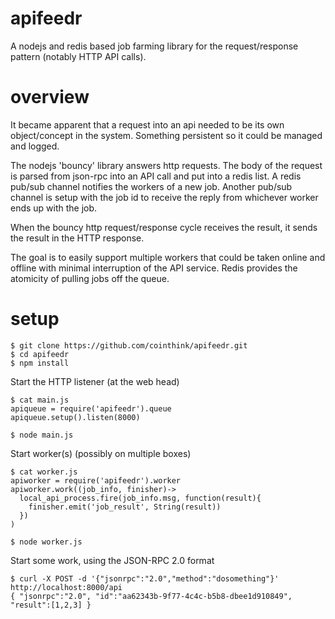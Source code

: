 # apifeedr

A nodejs and redis based job farming library for the request/response pattern (notably
HTTP API calls).

# overview

It became apparent that a request into an api needed to be
its own object/concept in the system. Something persistent so it could be
managed and logged.

The nodejs 'bouncy' library answers http requests. The body of the request
is parsed from json-rpc into an API call and put into a redis list. A redis
pub/sub channel notifies the workers of a new job. Another pub/sub channel
is setup with the job id to receive the reply from whichever worker ends
up with the job.

When the bouncy http request/response cycle receives the result, it sends
the result in the HTTP response.

The goal is to easily support multiple workers that could be taken online
and offline with minimal interruption of the API service. Redis provides
the atomicity of pulling jobs off the queue.

# setup

```
$ git clone https://github.com/cointhink/apifeedr.git
$ cd apifeedr
$ npm install
```

Start the HTTP listener (at the web head)
```
$ cat main.js
apiqueue = require('apifeedr').queue
apiqueue.setup().listen(8000)

$ node main.js
```

Start worker(s) (possibly on multiple boxes)
```
$ cat worker.js
apiworker = require('apifeedr').worker
apiworker.work((job_info, finisher)->
  local_api_process.fire(job_info.msg, function(result){
    finisher.emit('job_result', String(result))
  })
)

$ node worker.js
```

Start some work, using the JSON-RPC 2.0 format
```
$ curl -X POST -d '{"jsonrpc":"2.0","method":"dosomething"}' http://localhost:8000/api
{ "jsonrpc":"2.0", "id":"aa62343b-9f77-4c4c-b5b8-dbee1d910849", "result":[1,2,3] }
```
